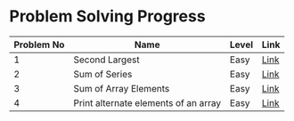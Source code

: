 # Problem Solving Progress

| Problem No | Name | Level | Link |
|------------|------|-------|------|
| 1          |   Second Largest   |  Easy  |   [Link](./problem_1.java)   |
| 2          |    Sum of Series  |   Easy    |    [Link](./problem_2.java)  |
|3         |    Sum of Array Elements | Easy | [Link](./problem_3.java)|
|4  |Print alternate elements of an array| Easy| [Link](./problem_4.java)|